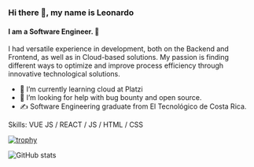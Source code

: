 ### Hi there 👋, my name is Leonardo
####  I am a Software Engineer. 👋

I had versatile experience in development, both on the Backend and Frontend, as well as in Cloud-based solutions. My passion is finding different ways to optimize and improve process efficiency through innovative technological solutions.

- 🌱 I’m currently learning cloud at Platzi 
- 🤔 I’m looking for help with bug bounty and open source. 
- ✍ Software Engineering graduate from El Tecnológico de Costa Rica.

Skills: VUE JS / REACT / JS / HTML / CSS

[![trophy](https://github-profile-trophy.vercel.app/?username=ryo-ma)](https://github.com/ryo-ma/github-profile-trophy)

![GitHub stats](https://github-readme-stats.vercel.app/api?username=LeonardoFarina&show_icons=true&count_private=true)  

